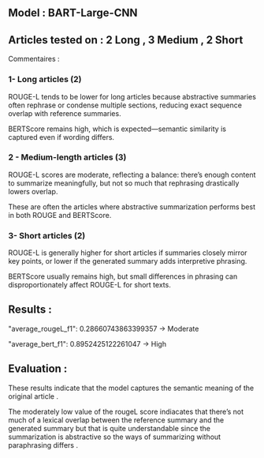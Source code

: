 ## Model : BART-Large-CNN 

## Articles tested on  : 2 Long , 3 Medium , 2 Short 

Commentaires : 
### 1- Long articles (2)

ROUGE-L tends to be lower for long articles because abstractive summaries often rephrase or condense multiple sections, reducing exact sequence overlap with reference summaries.

BERTScore remains high, which is expected—semantic similarity is captured even if wording differs.

### 2 - Medium-length articles (3)

ROUGE-L scores are moderate, reflecting a balance: there’s enough content to summarize meaningfully, but not so much that rephrasing drastically lowers overlap.

These are often the articles where abstractive summarization performs best in both ROUGE and BERTScore.

### 3- Short articles (2)

ROUGE-L is generally higher for short articles if summaries closely mirror key points, or lower if the generated summary adds interpretive phrasing.

BERTScore usually remains high, but small differences in phrasing can disproportionately affect ROUGE-L for short texts.


## Results : 
	
"average_rougeL_f1": 0.28660743863399357 -> Moderate  

"average_bert_f1": 0.8952425122261047 -> High 

## Evaluation : 
These results indicate that the model captures the semantic meaning of the original article . 

The moderately low value of the rougeL score indiacates that there’s not much of a lexical overlap between the reference summary and the generated summary but that is quite understandable since the summarization is abstractive so the ways of summarizing without paraphrasing differs . 


